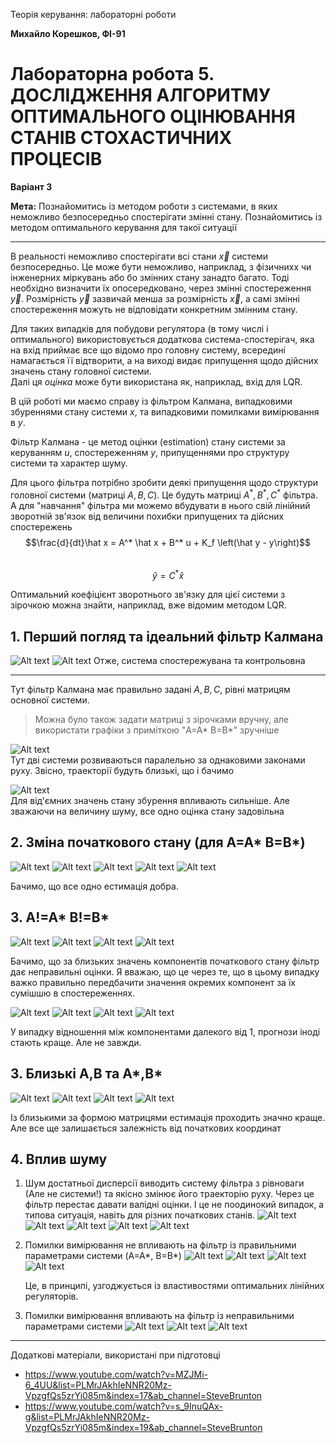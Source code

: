 Теорія керування: лабораторні роботи

**Михайло Корешков, ФІ-91**

# Лабораторна робота 5. ДОСЛІДЖЕННЯ АЛГОРИТМУ ОПТИМАЛЬНОГО ОЦІНЮВАННЯ СТАНІВ СТОХАСТИЧНИХ ПРОЦЕСІВ
**Варіант 3**

**Мета:** Познайомитись із методом роботи з системами, в яких неможливо безпосередньо спостерігати змінні стану. Познайомитись із методом оптимального керування для такої ситуації

---

В реальності неможливо спостерігати всі стани $\vec x$ системи безпосередньо. Це може бути неможливо, наприклад, з фізичнихх чи інженерних міркувань або бо змінних стану занадто багато. Тоді необхідно визначити їх опосередковано, через змінні спостереження $\vec y$. Розмірність $\vec y$ зазвичай менша за розмірність $\vec x$, а самі змінні спостереження можуть не відповідати конкретним змінним стану.

Для таких випадків для побудови регулятора (в тому числі і оптимального) використовується додаткова система-спостерігач, яка на вхід приймає все що відомо про головну систему, всередині намагається її відтворити, а на виході видає припущення щодо дійсних значень стану головної системи.   
Далі ця _оцінка_ може бути використана як, наприклад, вхід для LQR. 

В цій роботі ми маємо справу із фільтром Калмана, випадковими збуреннями стану системи $x$, та випадковими помилками вимірювання в $y$.

Фільтр Калмана - це метод оцінки (estimation) стану системи за керуванням $u$, спостереженням $y$, припущеннями про структуру системи та характер шуму.

Для цього фільтра потрібно зробити деякі припущення щодо структури головної системи (матриці $A,B,C$). Це будуть матриці $A^*, B^*, C^*$ фільтра. 
А для "навчання" фільтра ми можемо вбудувати в нього свій лінійний зворотній зв'язок від величини похибки припущених та дійсних спостережень
$$\frac{d}{dt}\hat x = A^* \hat x + B^* u + K_f \left(\hat y - y\right)$$  
$$\hat y = C^*\hat x$$

Оптимальний коефіцієнт зворотнього зв'язку для цієї системи з зірочкою можна знайти, наприклад, вже відомим методом LQR.

## 1. Перший погляд та ідеальний фільтр Калмана

![Alt text](obsv.png) ![Alt text](ctrb.png)
Отже, система спостережувана та контрольовна

---

Тут фільтр Калмана має правильно задані $A, B, C$, рівні матрицям основної системи.  

> Можна було також задати матриці з зірочками вручну, але використати графіки з приміткою "A=A* B=B*" зручніше 

![Alt text](a0.png)  
Тут дві системи розвиваються паралельно за однаковими законами руху. Звісно, траекторії будуть близькі, що і бачимо

![Alt text](a2.png)  
Для від'ємних значень стану збурення впливають сильніше. Але зважаючи на величину шуму, все одно оцінка стану задовільна

## 2. Зміна початкового стану (для A=A* B=B*)
![Alt text](1.png)
![Alt text](Screenshot_1.png)
![Alt text](Screenshot_2.png)
![Alt text](Screenshot_3.png)
![Alt text](Screenshot_4.png)

Бачимо, що все одно естимація добра.

## 3. A!=A* B!=B*
![Alt text](b1.png)
![Alt text](b2.png)
![Alt text](b3.png)
![Alt text](b4.png)

Бачимо, що за близьких значень компонентів початкового стану фільтр дає неправильні оцінки. Я вважаю, що це через те, що в цьому випадку важко правильно передбачити значення окремих компонент за їх сумішшю в спостереженнях.

![Alt text](c1.png)
![Alt text](c2.png)
![Alt text](c3.png)
![Alt text](c4.png)

У випадку відношення між компонентами далекого від $1$, прогнози іноді стають краще. Але не завжди.

## 3. Близькі A,B та A*,B*
![Alt text](e1.png)
![Alt text](e2.png)
![Alt text](e3.png)
![Alt text](e4.png)

Із близькими за формою матрицями естимація проходить значно краще. Але все ще залишається залежність від початкових координат

## 4. Вплив шуму
1. Шум достатньої дисперсії виводить систему фільтра з рівноваги (Але не системи!) та якісно змінює його траекторію руху. Через це фільтр перестає давати валідні оцінки. І це не поодинокий випадок, а типова ситуація, навіть для різних початкових станів.
    ![Alt text](f1.png)
    ![Alt text](f2.png)
    ![Alt text](f3.png)
    ![Alt text](f10.png)
    ![Alt text](f11.png)

2. Помилки вимірювання не впливають на фільтр із правильними параметрами системи (A=A*, B=B*)
    ![Alt text](g1.png)
    ![Alt text](g2.png)
    ![Alt text](g3.png)
    ![Alt text](g4.png)
    
    Це, в принципі, узгоджується із властивостями оптимальних лінійних регуляторів.

3. Помилки вимірювання впливають на фільтр із неправильними параметрами системи
    ![Alt text](h2.png)
    ![Alt text](h1.png)
    ![Alt text](h3.png)

---

Додаткові матеріали, використані при підготовці
- https://www.youtube.com/watch?v=MZJMi-6_4UU&list=PLMrJAkhIeNNR20Mz-VpzgfQs5zrYi085m&index=17&ab_channel=SteveBrunton
- https://www.youtube.com/watch?v=s_9InuQAx-g&list=PLMrJAkhIeNNR20Mz-VpzgfQs5zrYi085m&index=19&ab_channel=SteveBrunton